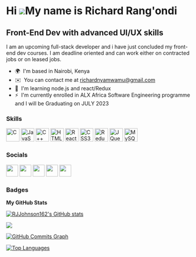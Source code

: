 Hi ![](https://user-images.githubusercontent.com/18350557/176309783-0785949b-9127-417c-8b55-ab5a4333674e.gif)My name is Richard Rang'ondi
=========================================================================================================================================

Front-End Dev with advanced UI/UX skills
----------------------------------------

I am an upcoming full-stack developer and i have just concluded my front-end dev courses. I am deadline oriented and can work either on contracted jobs or on leased jobs.

* 🌍  I'm based in Nairobi, Kenya
* ✉️  You can contact me at [richardnyamwamu@gmail.com](mailto:richardnyamwamu@gmail.com)
* 🧠  I'm learning node.js and react/Redux
* ⚡  I'm currently enrolled in ALX Africa Software Engineering programme and I will be Graduating on JULY 2023

### Skills


<p align="left">
<a href="https://docs.microsoft.com/en-us/cpp/?view=msvc-170" target="_blank" rel="noreferrer"><img src="https://raw.githubusercontent.com/danielcranney/readme-generator/main/public/icons/skills/c-colored.svg" width="36" height="36" alt="C" /></a>
<a href="https://developer.mozilla.org/en-US/docs/Web/JavaScript" target="_blank" rel="noreferrer"><img src="https://raw.githubusercontent.com/danielcranney/readme-generator/main/public/icons/skills/javascript-colored.svg" width="36" height="36" alt="JavaScript" /></a>
<a href="https://docs.microsoft.com/en-us/cpp/?view=msvc-170" target="_blank" rel="noreferrer"><img src="https://raw.githubusercontent.com/danielcranney/readme-generator/main/public/icons/skills/cplusplus-colored.svg" width="36" height="36" alt="C++" /></a>
<a href="https://developer.mozilla.org/en-US/docs/Glossary/HTML5" target="_blank" rel="noreferrer"><img src="https://raw.githubusercontent.com/danielcranney/readme-generator/main/public/icons/skills/html5-colored.svg" width="36" height="36" alt="HTML5" /></a>
<a href="https://reactjs.org/" target="_blank" rel="noreferrer"><img src="https://raw.githubusercontent.com/danielcranney/readme-generator/main/public/icons/skills/react-colored.svg" width="36" height="36" alt="React" /></a>
<a href="https://www.w3.org/TR/CSS/#css" target="_blank" rel="noreferrer"><img src="https://raw.githubusercontent.com/danielcranney/readme-generator/main/public/icons/skills/css3-colored.svg" width="36" height="36" alt="CSS3" /></a>
<a href="https://redux.js.org/" target="_blank" rel="noreferrer"><img src="https://raw.githubusercontent.com/danielcranney/readme-generator/main/public/icons/skills/redux-colored.svg" width="36" height="36" alt="Redux" /></a>
<a href="https://jquery.com/" target="_blank" rel="noreferrer"><img src="https://raw.githubusercontent.com/danielcranney/readme-generator/main/public/icons/skills/jquery-colored.svg" width="36" height="36" alt="JQuery" /></a>
<a href="https://www.mysql.com/" target="_blank" rel="noreferrer"><img src="https://raw.githubusercontent.com/danielcranney/readme-generator/main/public/icons/skills/mysql-colored.svg" width="36" height="36" alt="MySQL" /></a>
</p>


### Socials

<p align="left"> <a href="https://www.facebook.com/Rj Johnson" target="_blank" rel="noreferrer"><img src="https://raw.githubusercontent.com/danielcranney/readme-generator/main/public/icons/socials/facebook.svg" width="32" height="32" /></a> <a href="https://www.github.com/RJJohnson162" target="_blank" rel="noreferrer"><img src="https://raw.githubusercontent.com/danielcranney/readme-generator/main/public/icons/socials/github.svg" width="32" height="32" /></a> <a href="http://www.instagram.com/rj_johnson_gse" target="_blank" rel="noreferrer"><img src="https://raw.githubusercontent.com/danielcranney/readme-generator/main/public/icons/socials/instagram.svg" width="32" height="32" /></a> <a href="https://www.linkedin.com/in/Richard Rang'ondi" target="_blank" rel="noreferrer"><img src="https://raw.githubusercontent.com/danielcranney/readme-generator/main/public/icons/socials/linkedin.svg" width="32" height="32" /></a> <a href="https://www.youtube.com/c/Richard Rang'ondi" target="_blank" rel="noreferrer"><img src="https://raw.githubusercontent.com/danielcranney/readme-generator/main/public/icons/socials/youtube.svg" width="32" height="32" /></a></p>

### Badges

<b>My GitHub Stats</b>

<a href="http://www.github.com/RJJohnson162"><img src="https://github-readme-stats.vercel.app/api?username=RJJohnson162&show_icons=true&hide=issues,&count_private=true&title_color=3382ed&text_color=3382ed&icon_color=3382ed&bg_color=000000&hide_border=true&show_icons=true" alt="RJJohnson162's GitHub stats" /></a>

<a href="http://www.github.com/RJJohnson162"><img src="https://github-readme-streak-stats.herokuapp.com/?user=RJJohnson162&stroke=3382ed&background=000000&ring=3382ed&fire=3382ed&currStreakNum=3382ed&currStreakLabel=3382ed&sideNums=3382ed&sideLabels=3382ed&dates=3382ed&hide_border=true" /></a>

<a href="http://www.github.com/RJJohnson162"><img src="https://activity-graph.herokuapp.com/graph?username=RJJohnson162&bg_color=000000&color=3382ed&line=3382ed&point=3382ed&area_color=000000&area=true&hide_border=true&custom_title=GitHub%20Commits%20Graph" alt="GitHub Commits Graph" /></a>

<a href="https://github.com/RJJohnson162" align="left"><img src="https://github-readme-stats.vercel.app/api/top-langs/?username=RJJohnson162&langs_count=10&title_color=3382ed&text_color=3382ed&icon_color=3382ed&bg_color=000000&hide_border=true&locale=en&custom_title=Top%20%Languages" alt="Top Languages" /></a>
